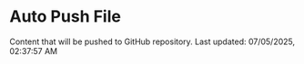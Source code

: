 # Auto Push File

Content that will be pushed to GitHub repository.
Last updated: 07/05/2025, 02:37:57 AM